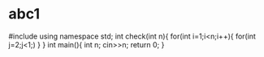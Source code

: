 # abc1
#include <iostream>
using namespace std;
int check(int n){
for(int i=1;i<n;i++){
    for(int j=2;j<1;)
}
}
int main(){
    int n;
    cin>>n;
    return 0;
}
